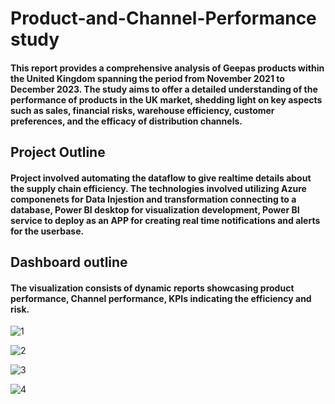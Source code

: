 # Product-and-Channel-Performance study
#### This report provides a comprehensive analysis of Geepas products within the United Kingdom spanning the period from November 2021 to December 2023. The study aims to offer a detailed understanding of the performance of products in the UK market, shedding light on key aspects such as sales, financial risks, warehouse efficiency, customer preferences, and the efficacy of distribution channels. 

## Project Outline 
#### Project involved automating the dataflow to give realtime details about the supply chain efficiency. The technologies involved utilizing Azure componenets for Data Injestion and transformation connecting to a database, Power BI desktop for visualization development, Power BI service to deploy as an APP for creating real time notifications and alerts for the userbase. 

## Dashboard outline 
#### The visualization consists of dynamic reports showcasing product performance, Channel performance, KPIs indicating the efficiency and risk. 

![1](https://github.com/Mith1201/Product-and-Channel-study/assets/102762042/5704cca8-5e45-4d7e-8fab-6a521e01d469)

![2](https://github.com/Mith1201/Product-and-Channel-study/assets/102762042/5c666bc5-c3b5-4964-9006-5e178212ff08) 

![3](https://github.com/Mith1201/Product-and-Channel-study/assets/102762042/f8691a5e-9dc6-4892-b93b-6dd816033051) 

![4](https://github.com/Mith1201/Product-and-Channel-study/assets/102762042/dc06cd4e-8f10-4c10-8ac4-6b649128c37a) 





